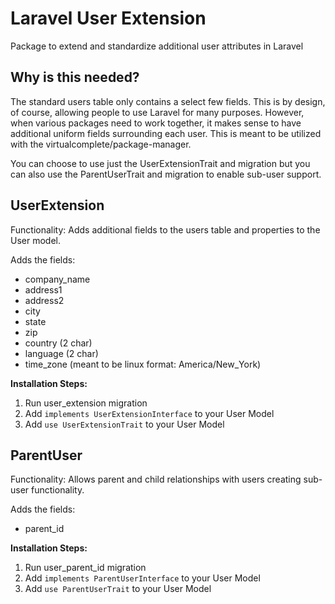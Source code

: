 # Laravel User Extension

Package to extend and standardize additional user attributes in Laravel

## Why is this needed?

The standard users table only contains a select few fields.  This is by design, of course, allowing people to use Laravel for many purposes.  However, when various packages need to work together, it makes sense to have additional uniform fields surrounding each user.  This is meant to be utilized with the virtualcomplete/package-manager.

You can choose to use just the UserExtensionTrait and migration but you can also use the ParentUserTrait and migration to enable sub-user support.

## UserExtension

Functionality:  Adds additional fields to the users table and properties to the User model.

Adds the fields:

* company_name
* address1
* address2
* city
* state
* zip
* country (2 char)
* language (2 char)
* time_zone (meant to be linux format: America/New_York)

**Installation Steps:**

1.  Run user_extension migration
2.  Add `implements UserExtensionInterface` to your User Model
3.  Add `use UserExtensionTrait` to your User Model

## ParentUser

Functionality:  Allows parent and child relationships with users creating sub-user functionality.

Adds the fields:

* parent_id

**Installation Steps:**

1.  Run user_parent_id migration
2.  Add `implements ParentUserInterface` to your User Model
3.  Add `use ParentUserTrait` to your User Model

